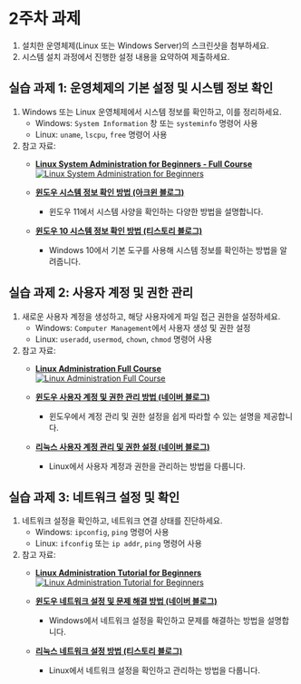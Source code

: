 # 2주차 과제

1. 설치한 운영체제(Linux 또는 Windows Server)의 스크린샷을 첨부하세요.
2. 시스템 설치 과정에서 진행한 설정 내용을 요약하여 제출하세요.

## 실습 과제 1: 운영체제의 기본 설정 및 시스템 정보 확인
1. Windows 또는 Linux 운영체제에서 시스템 정보를 확인하고, 이를 정리하세요.
   - Windows: `System Information` 창 또는 `systeminfo` 명령어 사용
   - Linux: `uname`, `lscpu`, `free` 명령어 사용
2. 참고 자료:
   - **[Linux System Administration for Beginners - Full Course](https://www.youtube.com/watch?v=JnhWJbZzL58)**  
     [![Linux System Administration for Beginners](https://img.youtube.com/vi/JnhWJbZzL58/0.jpg)](https://www.youtube.com/watch?v=JnhWJbZzL58)

   - **<a href="https://archwin.net/528" target="_blank">윈도우 시스템 정보 확인 방법 (아크윈 블로그)</a>**  
     - 윈도우 11에서 시스템 사양을 확인하는 다양한 방법을 설명합니다.
   - **<a href="https://muzbox.tistory.com/1083" target="_blank">윈도우 10 시스템 정보 확인 방법 (티스토리 블로그)</a>**  
     - Windows 10에서 기본 도구를 사용해 시스템 정보를 확인하는 방법을 알려줍니다.
    
## 실습 과제 2: 사용자 계정 및 권한 관리
1. 새로운 사용자 계정을 생성하고, 해당 사용자에게 파일 접근 권한을 설정하세요.
   - Windows: `Computer Management`에서 사용자 생성 및 권한 설정
   - Linux: `useradd`, `usermod`, `chown`, `chmod` 명령어 사용
2. 참고 자료:
   - **[Linux Administration Full Course](https://www.youtube.com/watch?v=UCr04qIB7uc)**  
     [![Linux Administration Full Course](https://img.youtube.com/vi/UCr04qIB7uc/0.jpg)](https://www.youtube.com/watch?v=UCr04qIB7uc)

   - **[윈도우 사용자 계정 및 권한 관리 방법 (네이버 블로그)](https://m.blog.naver.com/betheldata/222137297122)**  
     - 윈도우에서 계정 관리 및 권한 설정을 쉽게 따라할 수 있는 설명을 제공합니다.
   - **[리눅스 사용자 계정 관리 및 권한 설정 (네이버 블로그)](https://m.blog.naver.com/PostView.naver?blogId=k2mox&logNo=221407995897)**  
     - Linux에서 사용자 계정과 권한을 관리하는 방법을 다룹니다.
   

## 실습 과제 3: 네트워크 설정 및 확인
1. 네트워크 설정을 확인하고, 네트워크 연결 상태를 진단하세요.
   - Windows: `ipconfig`, `ping` 명령어 사용
   - Linux: `ifconfig` 또는 `ip addr`, `ping` 명령어 사용
2. 참고 자료:
   - **[Linux Administration Tutorial for Beginners](https://www.youtube.com/watch?v=K6f9vYYTCEM)**  
     [![Linux Administration Tutorial for Beginners](https://img.youtube.com/vi/K6f9vYYTCEM/0.jpg)](https://www.youtube.com/watch?v=K6f9vYYTCEM)

   - **[윈도우 네트워크 설정 및 문제 해결 방법 (네이버 블로그)](https://m.blog.naver.com/PostView.naver?blogId=toruin84&logNo=220762768850)**  
     - Windows에서 네트워크 설정을 확인하고 문제를 해결하는 방법을 설명합니다.
   - **[리눅스 네트워크 설정 방법 (티스토리 블로그)](https://pyrasis.com/linux/network)**  
     - Linux에서 네트워크 설정을 확인하고 관리하는 방법을 다룹니다.

